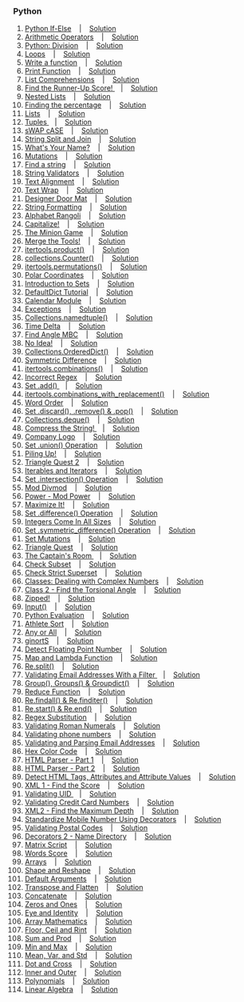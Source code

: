 ### Python

1. [Python If-Else](https://www.hackerrank.com/challenges/py-if-else) &nbsp;&nbsp; | &nbsp;&nbsp; [Solution](Python/1.%20Python%20If-Else.py)
2. [Arithmetic Operators](https://www.hackerrank.com/challenges/python-arithmetic-operators) &nbsp;&nbsp; | &nbsp;&nbsp; [Solution](Python/2.%20Arithmetic%20Operators.py)
3. [Python: Division](https://www.hackerrank.com/challenges/python-division) &nbsp;&nbsp; | &nbsp;&nbsp; [Solution](Python/3.%20Python-%20Division.py)
4. [Loops](https://www.hackerrank.com/challenges/python-loops) &nbsp;&nbsp; | &nbsp;&nbsp; [Solution](Python/4.%20Loops.py)
5. [Write a function](https://www.hackerrank.com/challenges/write-a-function) &nbsp;&nbsp; | &nbsp;&nbsp; [Solution](Python/5.%20Write%20a%20function.py)
6. [Print Function](https://www.hackerrank.com/challenges/python-print) &nbsp;&nbsp; | &nbsp;&nbsp; [Solution](Python/6.%20Print%20Function.py)
7. [List Comprehensions](https://www.hackerrank.com/challenges/list-comprehensions) &nbsp;&nbsp; | &nbsp;&nbsp; [Solution](Python/7.%20List%20Comprehensions.py)
8. [Find the Runner-Up Score!  ](https://www.hackerrank.com/challenges/find-second-maximum-number-in-a-list) &nbsp;&nbsp; | &nbsp;&nbsp; [Solution](Python/8.%20Find%20the%20Runner-Up%20Score!%20%20.py)
9. [Nested Lists](https://www.hackerrank.com/challenges/nested-list) &nbsp;&nbsp; | &nbsp;&nbsp; [Solution](Python/9.%20Nested%20Lists.py)
10. [Finding the percentage](https://www.hackerrank.com/challenges/finding-the-percentage) &nbsp;&nbsp; | &nbsp;&nbsp; [Solution](Python/10.%20Finding%20the%20percentage.py)
11. [Lists](https://www.hackerrank.com/challenges/python-lists) &nbsp;&nbsp; | &nbsp;&nbsp; [Solution](Python/11.%20Lists.py)
12. [Tuples ](https://www.hackerrank.com/challenges/python-tuples) &nbsp;&nbsp; | &nbsp;&nbsp; [Solution](Python/12.%20Tuples%20.py)
13. [sWAP cASE](https://www.hackerrank.com/challenges/swap-case) &nbsp;&nbsp; | &nbsp;&nbsp; [Solution](Python/13.%20sWAP%20cASE.py)
14. [String Split and Join](https://www.hackerrank.com/challenges/python-string-split-and-join) &nbsp;&nbsp; | &nbsp;&nbsp; [Solution](Python/14.%20String%20Split%20and%20Join.py)
15. [What's Your Name?](https://www.hackerrank.com/challenges/whats-your-name) &nbsp;&nbsp; | &nbsp;&nbsp; [Solution](Python/15.%20Whats%20Your%20Name.py)
16. [Mutations](https://www.hackerrank.com/challenges/python-mutations) &nbsp;&nbsp; | &nbsp;&nbsp; [Solution](Python/16.%20Mutations.py)
17. [Find a string](https://www.hackerrank.com/challenges/find-a-string) &nbsp;&nbsp; | &nbsp;&nbsp; [Solution](Python/17.%20Find%20a%20string.py)
18. [String Validators](https://www.hackerrank.com/challenges/string-validators) &nbsp;&nbsp; | &nbsp;&nbsp; [Solution](Python/18.%20String%20Validators.py)
19. [Text Alignment](https://www.hackerrank.com/challenges/text-alignment) &nbsp;&nbsp; | &nbsp;&nbsp; [Solution](Python/19.%20Text%20Alignment.py)
20. [Text Wrap](https://www.hackerrank.com/challenges/text-wrap) &nbsp;&nbsp; | &nbsp;&nbsp; [Solution](Python/20.%20Text%20Wrap.py)
21. [Designer Door Mat](https://www.hackerrank.com/challenges/designer-door-mat) &nbsp;&nbsp; | &nbsp;&nbsp; [Solution](Python/21.%20Designer%20Door%20Mat.py)
22. [String Formatting](https://www.hackerrank.com/challenges/python-string-formatting) &nbsp;&nbsp; | &nbsp;&nbsp; [Solution](Python/22.%20String%20Formatting.py)
23. [Alphabet Rangoli](https://www.hackerrank.com/challenges/alphabet-rangoli) &nbsp;&nbsp; | &nbsp;&nbsp; [Solution](Python/23.%20Alphabet%20Rangoli.py)
24. [Capitalize!](https://www.hackerrank.com/challenges/capitalize) &nbsp;&nbsp; | &nbsp;&nbsp; [Solution](Python/24.%20Capitalize!.py)
25. [The Minion Game](https://www.hackerrank.com/challenges/the-minion-game) &nbsp;&nbsp; | &nbsp;&nbsp; [Solution](Python/25.%20The%20Minion%20Game.py)
26. [Merge the Tools!](https://www.hackerrank.com/challenges/merge-the-tools) &nbsp;&nbsp; | &nbsp;&nbsp; [Solution](Python/26.%20Merge%20the%20Tools!.py)
27. [itertools.product()](https://www.hackerrank.com/challenges/itertools-product) &nbsp;&nbsp; | &nbsp;&nbsp; [Solution](Python/27.%20itertools.product().py)
28. [collections.Counter()](https://www.hackerrank.com/challenges/collections-counter) &nbsp;&nbsp; | &nbsp;&nbsp; [Solution](Python/28.%20collections.Counter().py)
29. [itertools.permutations()](https://www.hackerrank.com/challenges/itertools-permutations) &nbsp;&nbsp; | &nbsp;&nbsp; [Solution](Python/29.%20itertools.permutations().py)
30. [Polar Coordinates](https://www.hackerrank.com/challenges/polar-coordinates) &nbsp;&nbsp; | &nbsp;&nbsp; [Solution](Python/30.%20Polar%20Coordinates.py)
31. [Introduction to Sets](https://www.hackerrank.com/challenges/py-introduction-to-sets) &nbsp;&nbsp; | &nbsp;&nbsp; [Solution](Python/31.%20Introduction%20to%20Sets.py)
32. [DefaultDict Tutorial](https://www.hackerrank.com/challenges/defaultdict-tutorial) &nbsp;&nbsp; | &nbsp;&nbsp; [Solution](Python/32.%20DefaultDict%20Tutorial.py)
33. [Calendar Module](https://www.hackerrank.com/challenges/calendar-module) &nbsp;&nbsp; | &nbsp;&nbsp; [Solution](Python/33.%20Calendar%20Module.py)
34. [Exceptions](https://www.hackerrank.com/challenges/exceptions) &nbsp;&nbsp; | &nbsp;&nbsp; [Solution](Python/34.%20Exceptions.py)
35. [Collections.namedtuple()](https://www.hackerrank.com/challenges/py-collections-namedtuple) &nbsp;&nbsp; | &nbsp;&nbsp; [Solution](Python/35.%20Collections.namedtuple().py)
36. [Time Delta](https://www.hackerrank.com/challenges/python-time-delta) &nbsp;&nbsp; | &nbsp;&nbsp; [Solution](Python/36.%20Time%20Delta.py)
37. [Find Angle MBC](https://www.hackerrank.com/challenges/find-angle) &nbsp;&nbsp; | &nbsp;&nbsp; [Solution](Python/37.%20Find%20Angle%20MBC.py)
38. [No Idea!](https://www.hackerrank.com/challenges/no-idea) &nbsp;&nbsp; | &nbsp;&nbsp; [Solution](Python/38.%20No%20Idea!.py)
39. [Collections.OrderedDict()](https://www.hackerrank.com/challenges/py-collections-ordereddict) &nbsp;&nbsp; | &nbsp;&nbsp; [Solution](Python/39.%20Collections.OrderedDict().py)
40. [Symmetric Difference](https://www.hackerrank.com/challenges/symmetric-difference) &nbsp;&nbsp; | &nbsp;&nbsp; [Solution](Python/40.%20Symmetric%20Difference.py)
41. [itertools.combinations()](https://www.hackerrank.com/challenges/itertools-combinations) &nbsp;&nbsp; | &nbsp;&nbsp; [Solution](Python/41.%20itertools.combinations().py)
42. [Incorrect Regex](https://www.hackerrank.com/challenges/incorrect-regex) &nbsp;&nbsp; | &nbsp;&nbsp; [Solution](Python/42.%20Incorrect%20Regex.py)
43. [Set .add() ](https://www.hackerrank.com/challenges/py-set-add) &nbsp;&nbsp; | &nbsp;&nbsp; [Solution](Python/43.%20Set%20.add()%20.py)
44. [itertools.combinations_with_replacement()](https://www.hackerrank.com/challenges/itertools-combinations-with-replacement) &nbsp;&nbsp; | &nbsp;&nbsp; [Solution](Python/44.%20itertools.combinations_with_replacement().py)
45. [Word Order](https://www.hackerrank.com/challenges/word-order) &nbsp;&nbsp; | &nbsp;&nbsp; [Solution](Python/45.%20Word%20Order.py)
46. [Set .discard(), .remove() &amp; .pop()](https://www.hackerrank.com/challenges/py-set-discard-remove-pop) &nbsp;&nbsp; | &nbsp;&nbsp; [Solution](Python/46.%20Set%20.discard(),%20.remove()%20&%20.pop().py)
47. [Collections.deque()](https://www.hackerrank.com/challenges/py-collections-deque) &nbsp;&nbsp; | &nbsp;&nbsp; [Solution](Python/47.%20Collections.deque().py)
48. [Compress the String! ](https://www.hackerrank.com/challenges/compress-the-string) &nbsp;&nbsp; | &nbsp;&nbsp; [Solution](Python/48.%20Compress%20the%20String!%20.py)
49. [Company Logo](https://www.hackerrank.com/challenges/most-commons) &nbsp;&nbsp; | &nbsp;&nbsp; [Solution](Python/49.%20Company%20Logo.py)
50. [Set .union() Operation](https://www.hackerrank.com/challenges/py-set-union) &nbsp;&nbsp; | &nbsp;&nbsp; [Solution](Python/50.%20Set%20.union()%20Operation.py)
51. [Piling Up!](https://www.hackerrank.com/challenges/piling-up) &nbsp;&nbsp; | &nbsp;&nbsp; [Solution](Python/51.%20Piling%20Up!.py)
52. [Triangle Quest 2](https://www.hackerrank.com/challenges/triangle-quest-2) &nbsp;&nbsp; | &nbsp;&nbsp; [Solution](Python/52.%20Triangle%20Quest%202.py)
53. [Iterables and Iterators](https://www.hackerrank.com/challenges/iterables-and-iterators) &nbsp;&nbsp; | &nbsp;&nbsp; [Solution](Python/53.%20Iterables%20and%20Iterators.py)
54. [Set .intersection() Operation](https://www.hackerrank.com/challenges/py-set-intersection-operation) &nbsp;&nbsp; | &nbsp;&nbsp; [Solution](Python/54.%20Set%20.intersection()%20Operation.py)
55. [Mod Divmod](https://www.hackerrank.com/challenges/python-mod-divmod) &nbsp;&nbsp; | &nbsp;&nbsp; [Solution](Python/55.%20Mod%20Divmod.py)
56. [Power - Mod Power](https://www.hackerrank.com/challenges/python-power-mod-power) &nbsp;&nbsp; | &nbsp;&nbsp; [Solution](Python/56.%20Power%20-%20Mod%20Power.py)
57. [Maximize It!](https://www.hackerrank.com/challenges/maximize-it) &nbsp;&nbsp; | &nbsp;&nbsp; [Solution](Python/57.%20Maximize%20It!.py)
58. [Set .difference() Operation](https://www.hackerrank.com/challenges/py-set-difference-operation) &nbsp;&nbsp; | &nbsp;&nbsp; [Solution](Python/58.%20Set%20.difference()%20Operation.py)
59. [Integers Come In All Sizes](https://www.hackerrank.com/challenges/python-integers-come-in-all-sizes) &nbsp;&nbsp; | &nbsp;&nbsp; [Solution](Python/59.%20Integers%20Come%20In%20All%20Sizes.py)
60. [Set .symmetric_difference() Operation](https://www.hackerrank.com/challenges/py-set-symmetric-difference-operation) &nbsp;&nbsp; | &nbsp;&nbsp; [Solution](Python/60.%20Set%20.symmetric_difference()%20Operation.py)
61. [Set Mutations](https://www.hackerrank.com/challenges/py-set-mutations) &nbsp;&nbsp; | &nbsp;&nbsp; [Solution](Python/61.%20Set%20Mutations.py)
62. [Triangle Quest](https://www.hackerrank.com/challenges/python-quest-1) &nbsp;&nbsp; | &nbsp;&nbsp; [Solution](Python/62.%20Triangle%20Quest.py)
63. [The Captain's Room ](https://www.hackerrank.com/challenges/py-the-captains-room) &nbsp;&nbsp; | &nbsp;&nbsp; [Solution](Python/63.%20The%20Captains%20Room%20.py)
64. [Check Subset](https://www.hackerrank.com/challenges/py-check-subset) &nbsp;&nbsp; | &nbsp;&nbsp; [Solution](Python/64.%20Check%20Subset.py)
65. [Check Strict Superset](https://www.hackerrank.com/challenges/py-check-strict-superset) &nbsp;&nbsp; | &nbsp;&nbsp; [Solution](Python/65.%20Check%20Strict%20Superset.py)
66. [Classes: Dealing with Complex Numbers](https://www.hackerrank.com/challenges/class-1-dealing-with-complex-numbers) &nbsp;&nbsp; | &nbsp;&nbsp; [Solution](Python/66.%20Classes-%20Dealing%20with%20Complex%20Numbers.py)
67. [Class 2 - Find the Torsional Angle](https://www.hackerrank.com/challenges/class-2-find-the-torsional-angle) &nbsp;&nbsp; | &nbsp;&nbsp; [Solution](Python/67.%20Class%202%20-%20Find%20the%20Torsional%20Angle.py)
68. [Zipped!](https://www.hackerrank.com/challenges/zipped) &nbsp;&nbsp; | &nbsp;&nbsp; [Solution](Python/68.%20Zipped!.py)
69. [Input()](https://www.hackerrank.com/challenges/input) &nbsp;&nbsp; | &nbsp;&nbsp; [Solution](Python/69.%20Input().py)
70. [Python Evaluation](https://www.hackerrank.com/challenges/python-eval) &nbsp;&nbsp; | &nbsp;&nbsp; [Solution](Python/70.%20Python%20Evaluation.py)
71. [Athlete Sort](https://www.hackerrank.com/challenges/python-sort-sort) &nbsp;&nbsp; | &nbsp;&nbsp; [Solution](Python/71.%20Athlete%20Sort.py)
72. [Any or All](https://www.hackerrank.com/challenges/any-or-all) &nbsp;&nbsp; | &nbsp;&nbsp; [Solution](Python/72.%20Any%20or%20All.py)
73. [ginortS](https://www.hackerrank.com/challenges/ginorts) &nbsp;&nbsp; | &nbsp;&nbsp; [Solution](Python/73.%20ginortS.py)
74. [Detect Floating Point Number](https://www.hackerrank.com/challenges/introduction-to-regex) &nbsp;&nbsp; | &nbsp;&nbsp; [Solution](Python/74.%20Detect%20Floating%20Point%20Number.py)
75. [Map and Lambda Function](https://www.hackerrank.com/challenges/map-and-lambda-expression) &nbsp;&nbsp; | &nbsp;&nbsp; [Solution](Python/75.%20Map%20and%20Lambda%20Function.py)
76. [Re.split()](https://www.hackerrank.com/challenges/re-split) &nbsp;&nbsp; | &nbsp;&nbsp; [Solution](Python/76.%20Re.split().py)
77. [Validating Email Addresses With a Filter ](https://www.hackerrank.com/challenges/validate-list-of-email-address-with-filter) &nbsp;&nbsp; | &nbsp;&nbsp; [Solution](Python/77.%20Validating%20Email%20Addresses%20With%20a%20Filter%20.py)
78. [Group(), Groups() &amp; Groupdict()](https://www.hackerrank.com/challenges/re-group-groups) &nbsp;&nbsp; | &nbsp;&nbsp; [Solution](Python/78.%20Group(),%20Groups()%20&%20Groupdict().py)
79. [Reduce Function](https://www.hackerrank.com/challenges/reduce-function) &nbsp;&nbsp; | &nbsp;&nbsp; [Solution](Python/79.%20Reduce%20Function.py)
80. [Re.findall() &amp; Re.finditer()](https://www.hackerrank.com/challenges/re-findall-re-finditer) &nbsp;&nbsp; | &nbsp;&nbsp; [Solution](Python/80.%20Re.findall()%20&%20Re.finditer().py)
81. [Re.start() &amp; Re.end()](https://www.hackerrank.com/challenges/re-start-re-end) &nbsp;&nbsp; | &nbsp;&nbsp; [Solution](Python/81.%20Re.start()%20&%20Re.end().py)
82. [Regex Substitution](https://www.hackerrank.com/challenges/re-sub-regex-substitution) &nbsp;&nbsp; | &nbsp;&nbsp; [Solution](Python/82.%20Regex%20Substitution.py)
83. [Validating Roman Numerals](https://www.hackerrank.com/challenges/validate-a-roman-number) &nbsp;&nbsp; | &nbsp;&nbsp; [Solution](Python/83.%20Validating%20Roman%20Numerals.py)
84. [Validating phone numbers](https://www.hackerrank.com/challenges/validating-the-phone-number) &nbsp;&nbsp; | &nbsp;&nbsp; [Solution](Python/84.%20Validating%20phone%20numbers.py)
85. [Validating and Parsing Email Addresses](https://www.hackerrank.com/challenges/validating-named-email-addresses) &nbsp;&nbsp; | &nbsp;&nbsp; [Solution](Python/85.%20Validating%20and%20Parsing%20Email%20Addresses.py)
86. [Hex Color Code](https://www.hackerrank.com/challenges/hex-color-code) &nbsp;&nbsp; | &nbsp;&nbsp; [Solution](Python/86.%20Hex%20Color%20Code.py)
87. [HTML Parser - Part 1](https://www.hackerrank.com/challenges/html-parser-part-1) &nbsp;&nbsp; | &nbsp;&nbsp; [Solution](Python/87.%20HTML%20Parser%20-%20Part%201.py)
88. [HTML Parser - Part 2](https://www.hackerrank.com/challenges/html-parser-part-2) &nbsp;&nbsp; | &nbsp;&nbsp; [Solution](Python/88.%20HTML%20Parser%20-%20Part%202.py)
89. [Detect HTML Tags, Attributes and Attribute Values](https://www.hackerrank.com/challenges/detect-html-tags-attributes-and-attribute-values) &nbsp;&nbsp; | &nbsp;&nbsp; [Solution](Python/89.%20Detect%20HTML%20Tags,%20Attributes%20and%20Attribute%20Values.py)
90. [XML 1 - Find the Score](https://www.hackerrank.com/challenges/xml-1-find-the-score) &nbsp;&nbsp; | &nbsp;&nbsp; [Solution](Python/90.%20XML%201%20-%20Find%20the%20Score.py)
91. [Validating UID ](https://www.hackerrank.com/challenges/validating-uid) &nbsp;&nbsp; | &nbsp;&nbsp; [Solution](Python/91.%20Validating%20UID%20.py)
92. [Validating Credit Card Numbers](https://www.hackerrank.com/challenges/validating-credit-card-number) &nbsp;&nbsp; | &nbsp;&nbsp; [Solution](Python/92.%20Validating%20Credit%20Card%20Numbers.py)
93. [XML2 - Find the Maximum Depth](https://www.hackerrank.com/challenges/xml2-find-the-maximum-depth) &nbsp;&nbsp; | &nbsp;&nbsp; [Solution](Python/93.%20XML2%20-%20Find%20the%20Maximum%20Depth.py)
94. [Standardize Mobile Number Using Decorators](https://www.hackerrank.com/challenges/standardize-mobile-number-using-decorators) &nbsp;&nbsp; | &nbsp;&nbsp; [Solution](Python/94.%20Standardize%20Mobile%20Number%20Using%20Decorators.py)
95. [Validating Postal Codes](https://www.hackerrank.com/challenges/validating-postalcode) &nbsp;&nbsp; | &nbsp;&nbsp; [Solution](Python/95.%20Validating%20Postal%20Codes.py)
96. [Decorators 2 - Name Directory](https://www.hackerrank.com/challenges/decorators-2-name-directory) &nbsp;&nbsp; | &nbsp;&nbsp; [Solution](Python/96.%20Decorators%202%20-%20Name%20Directory.py)
97. [Matrix Script](https://www.hackerrank.com/challenges/matrix-script) &nbsp;&nbsp; | &nbsp;&nbsp; [Solution](Python/97.%20Matrix%20Script.py)
98. [Words Score](https://www.hackerrank.com/challenges/words-score) &nbsp;&nbsp; | &nbsp;&nbsp; [Solution](Python/98.%20Words%20Score.py)
99. [Arrays](https://www.hackerrank.com/challenges/np-arrays) &nbsp;&nbsp; | &nbsp;&nbsp; [Solution](Python/99.%20Arrays.py)
100. [Shape and Reshape](https://www.hackerrank.com/challenges/np-shape-reshape) &nbsp;&nbsp; | &nbsp;&nbsp; [Solution](Python/100.%20Shape%20and%20Reshape.py)
101. [Default Arguments](https://www.hackerrank.com/challenges/default-arguments) &nbsp;&nbsp; | &nbsp;&nbsp; [Solution](Python/101.%20Default%20Arguments.py)
102. [Transpose and Flatten](https://www.hackerrank.com/challenges/np-transpose-and-flatten) &nbsp;&nbsp; | &nbsp;&nbsp; [Solution](Python/102.%20Transpose%20and%20Flatten.py)
103. [Concatenate](https://www.hackerrank.com/challenges/np-concatenate) &nbsp;&nbsp; | &nbsp;&nbsp; [Solution](Python/103.%20Concatenate.py)
104. [Zeros and Ones](https://www.hackerrank.com/challenges/np-zeros-and-ones) &nbsp;&nbsp; | &nbsp;&nbsp; [Solution](Python/104.%20Zeros%20and%20Ones.py)
105. [Eye and Identity](https://www.hackerrank.com/challenges/np-eye-and-identity) &nbsp;&nbsp; | &nbsp;&nbsp; [Solution](Python/105.%20Eye%20and%20Identity.py)
106. [Array Mathematics](https://www.hackerrank.com/challenges/np-array-mathematics) &nbsp;&nbsp; | &nbsp;&nbsp; [Solution](Python/106.%20Array%20Mathematics.py)
107. [Floor, Ceil and Rint](https://www.hackerrank.com/challenges/floor-ceil-and-rint) &nbsp;&nbsp; | &nbsp;&nbsp; [Solution](Python/107.%20Floor,%20Ceil%20and%20Rint.py)
108. [Sum and Prod](https://www.hackerrank.com/challenges/np-sum-and-prod) &nbsp;&nbsp; | &nbsp;&nbsp; [Solution](Python/108.%20Sum%20and%20Prod.py)
109. [Min and Max](https://www.hackerrank.com/challenges/np-min-and-max) &nbsp;&nbsp; | &nbsp;&nbsp; [Solution](Python/109.%20Min%20and%20Max.py)
110. [Mean, Var, and Std](https://www.hackerrank.com/challenges/np-mean-var-and-std) &nbsp;&nbsp; | &nbsp;&nbsp; [Solution](Python/110.%20Mean,%20Var,%20and%20Std.py)
111. [Dot and Cross](https://www.hackerrank.com/challenges/np-dot-and-cross) &nbsp;&nbsp; | &nbsp;&nbsp; [Solution](Python/111.%20Dot%20and%20Cross.py)
112. [Inner and Outer](https://www.hackerrank.com/challenges/np-inner-and-outer) &nbsp;&nbsp; | &nbsp;&nbsp; [Solution](Python/112.%20Inner%20and%20Outer.py)
113. [Polynomials](https://www.hackerrank.com/challenges/np-polynomials) &nbsp;&nbsp; | &nbsp;&nbsp; [Solution](Python/113.%20Polynomials.py)
114. [Linear Algebra](https://www.hackerrank.com/challenges/np-linear-algebra) &nbsp;&nbsp; | &nbsp;&nbsp; [Solution](Python/114.%20Linear%20Algebra.py)
